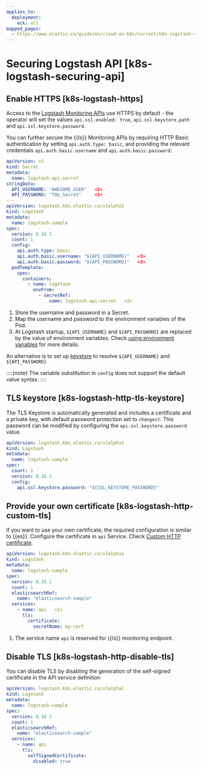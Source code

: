 ```yaml
---
applies_to:
  deployment:
    eck: all
mapped_pages:
  - https://www.elastic.co/guide/en/cloud-on-k8s/current/k8s-logstash-securing-api.html
---
```


# Securing Logstash API [k8s-logstash-securing-api]

## Enable HTTPS [k8s-logstash-https]

Access to the [Logstash Monitoring APIs](logstash://reference/monitoring-logstash.md#monitoring-api-security) use HTTPS by default - the operator will set the values  `api.ssl.enabled: true`, `api.ssl.keystore.path` and `api.ssl.keystore.password`.

You can further secure the {{ls}} Monitoring APIs by requiring HTTP Basic authentication by setting `api.auth.type: basic`, and providing the relevant credentials `api.auth.basic.username` and `api.auth.basic.password`:

```yaml
apiVersion: v1
kind: Secret
metadata:
  name: logstash-api-secret
stringData:
  API_USERNAME: "AWESOME_USER"   <1>
  API_PASSWORD: "T0p_Secret"     <1>
---
apiVersion: logstash.k8s.elastic.co/v1alpha1
kind: Logstash
metadata:
  name: logstash-sample
spec:
  version: 8.16.1
  count: 1
  config:
    api.auth.type: basic
    api.auth.basic.username: "${API_USERNAME}"   <3>
    api.auth.basic.password: "${API_PASSWORD}"   <3>
  podTemplate:
    spec:
      containers:
        - name: logstash
          envFrom:
            - secretRef:
                name: logstash-api-secret   <2>
```

1. Store the username and password in a Secret.
2. Map the username and password to the environment variables of the Pod.
3. At Logstash startup, `${API_USERNAME}` and `${API_PASSWORD}` are replaced by the value of environment variables. Check [using environment variables](logstash://reference/environment-variables.md) for more details.


An alternative is to set up [keystore](advanced-configuration-logstash.md#k8s-logstash-keystore) to resolve `${API_USERNAME}` and `${API_PASSWORD}`

::::{note}
The variable substitution in `config` does not support the default value syntax.
::::



## TLS keystore [k8s-logstash-http-tls-keystore]

The TLS Keystore is automatically generated and includes a certificate and a private key, with default password protection set to `changeit`. This password can be modified by configuring the `api.ssl.keystore.password` value.

```yaml
apiVersion: logstash.k8s.elastic.co/v1alpha1
kind: Logstash
metadata:
  name: logstash-sample
spec:
  count: 1
  version: 8.16.1
  config:
    api.ssl.keystore.password: "${SSL_KEYSTORE_PASSWORD}"
```


## Provide your own certificate [k8s-logstash-http-custom-tls]

If you want to use your own certificate, the required configuration is similar to {{es}}. Configure the certificate in `api` Service. Check [Custom HTTP certificate](../../security/secure-cluster-communications.md).

```yaml
apiVersion: logstash.k8s.elastic.co/v1alpha1
kind: Logstash
metadata:
  name: logstash-sample
spec:
  version: 8.16.1
  count: 1
  elasticsearchRef:
    name: "elasticsearch-sample"
  services:
    - name: api   <1>
      tls:
        certificate:
          secretName: my-cert
```

1. The service name `api` is reserved for {{ls}} monitoring endpoint.



## Disable TLS [k8s-logstash-http-disable-tls]

You can disable TLS by disabling the generation of the self-signed certificate in the API service definition

```yaml
apiVersion: logstash.k8s.elastic.co/v1alpha1
kind: Logstash
metadata:
  name: logstash-sample
spec:
  version: 8.16.1
  count: 1
  elasticsearchRef:
    name: "elasticsearch-sample"
  services:
    - name: api
      tls:
        selfSignedCertificate:
          disabled: true
```


